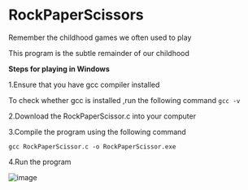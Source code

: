 # RockPaperScissors
Remember the childhood games we often used to play

This program is the subtle remainder of our childhood

**Steps for playing in Windows**

1.Ensure that you have gcc compiler installed

To check whether gcc is installed ,run the following command
`gcc -v`

2.Download the RockPaperScissor.c into your computer

3.Compile the program using the following command

`gcc RockPaperScissor.c -o RockPaperScissor.exe`

4.Run the program

![image](https://github.com/user-attachments/assets/f29fe152-25ed-4c18-b9d2-2b8c4975e8e0)

    

